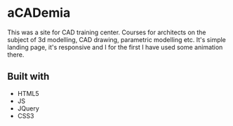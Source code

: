 # aCADemia

This was a site for CAD training center.
Courses for architects on the subject of 3d modelling, 
CAD drawing, parametric modelling etc. It's simple landing page,
it's responsive and I for the first I have used some animation there.

## Built with

+ HTML5
+ JS
+ JQuery
+ CSS3


